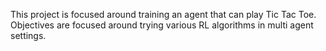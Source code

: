   This project is focused around training an agent that can play Tic Tac Toe.
  Objectives are focused around trying various RL algorithms in multi agent settings.
